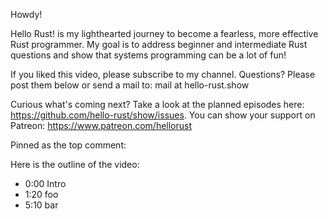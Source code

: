 Howdy!

Hello Rust! is my lighthearted journey to become a fearless, more effective Rust programmer.
My goal is to address beginner and intermediate Rust questions and show that systems programming can be a lot of fun!

If you liked this video, please subscribe to my channel.
Questions? Please post them below or send a mail to: mail at hello-rust.show

Curious what's coming next? Take a look at the planned episodes here: https://github.com/hello-rust/show/issues.
You can show your support on Patreon: https://www.patreon.com/hellorust


Pinned as the top comment:

Here is the outline of the video:

* 0:00 Intro
* 1:20 foo
* 5:10 bar
